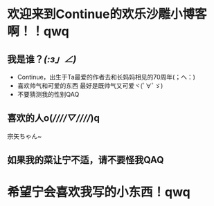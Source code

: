 # 欢迎来到Continue的欢乐沙雕小博客啊！！qwq
## 我是谁？_(:з」∠)_
- Continue，出生于Ta最爱的作者去和长妈妈相见的70周年(；へ：)
- 喜欢帅气和可爱的东西 最好是既帅气又可爱ヾ(ﾟ∀ﾟゞ)
- 不要猜测我的性别QAQ

## 喜欢的人o(*////▽////*)q
宗矢ちゃん~

## 如果我的菜让宁不适，请不要怪我QAQ
# 希望宁会喜欢我写的小东西！qwq
